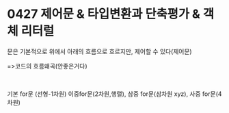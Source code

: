 # 0427 제어문 & 타입변환과 단축평가 & 객체 리터럴

문은 기본적으로 위에서 아래의 흐름으로 흐르지만, 제어할 수 있다(제어문)

=>코드의 흐름왜곡(안좋은거다)



<br>

기본 for문 (선형-1차원) 이중for문(2차원,행렬), 삼중 for문(삼차원 xyz), 사중 for문(4차원)

<br>

 